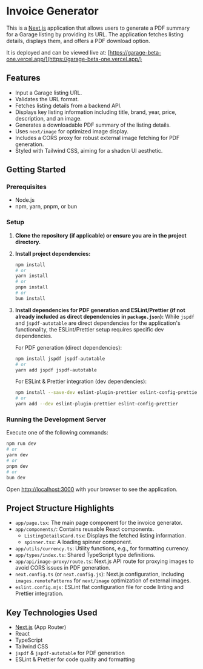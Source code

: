 # Invoice Generator

This is a [Next.js](https://nextjs.org/) application that allows users to generate a PDF summary for a Garage listing by providing its URL. The application fetches listing details, displays them, and offers a PDF download option.

It is deployed and can be viewed live at: [https://garage-beta-one.vercel.app/](https://garage-beta-one.vercel.app/)

## Features

- Input a Garage listing URL.
- Validates the URL format.
- Fetches listing details from a backend API.
- Displays key listing information including title, brand, year, price, description, and an image.
- Generates a downloadable PDF summary of the listing details.
- Uses `next/image` for optimized image display.
- Includes a CORS proxy for robust external image fetching for PDF generation.
- Styled with Tailwind CSS, aiming for a shadcn UI aesthetic.

## Getting Started

### Prerequisites

- Node.js
- npm, yarn, pnpm, or bun

### Setup

1.  **Clone the repository (if applicable) or ensure you are in the project directory.**

2.  **Install project dependencies:**

    ```bash
    npm install
    # or
    yarn install
    # or
    pnpm install
    # or
    bun install
    ```

3.  **Install dependencies for PDF generation and ESLint/Prettier (if not already included as direct dependencies in `package.json`):**
    While `jspdf` and `jspdf-autotable` are direct dependencies for the application's functionality, the ESLint/Prettier setup requires specific dev dependencies.

    For PDF generation (direct dependencies):

    ```bash
    npm install jspdf jspdf-autotable
    # or
    yarn add jspdf jspdf-autotable
    ```

    For ESLint & Prettier integration (dev dependencies):

    ```bash
    npm install --save-dev eslint-plugin-prettier eslint-config-prettier
    # or
    yarn add --dev eslint-plugin-prettier eslint-config-prettier
    ```

### Running the Development Server

Execute one of the following commands:

```bash
npm run dev
# or
yarn dev
# or
pnpm dev
# or
bun dev
```

Open [http://localhost:3000](http://localhost:3000) with your browser to see the application.

## Project Structure Highlights

- `app/page.tsx`: The main page component for the invoice generator.
- `app/components/`: Contains reusable React components.
  - `ListingDetailsCard.tsx`: Displays the fetched listing information.
  - `spinner.tsx`: A loading spinner component.
- `app/utils/currency.ts`: Utility functions, e.g., for formatting currency.
- `app/types/index.ts`: Shared TypeScript type definitions.
- `app/api/image-proxy/route.ts`: Next.js API route for proxying images to avoid CORS issues in PDF generation.
- `next.config.ts` (or `next.config.js`): Next.js configuration, including `images.remotePatterns` for `next/image` optimization of external images.
- `eslint.config.mjs`: ESLint flat configuration file for code linting and Prettier integration.

## Key Technologies Used

- [Next.js](https://nextjs.org/) (App Router)
- React
- TypeScript
- Tailwind CSS
- `jspdf` & `jspdf-autotable` for PDF generation
- ESLint & Prettier for code quality and formatting
